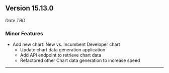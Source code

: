 
## Version 15.13.0
_Date TBD_

### Minor Features
* Add new chart: New vs. Incumbent Developer chart
  * Update chart data generation application
  * Add API endpoint to retrieve chart data
  * Refactored other Chart data generation to increase speed

---
